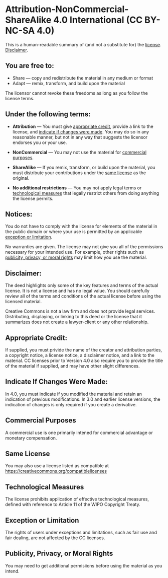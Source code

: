 # Attribution-NonCommercial-ShareAlike 4.0 International (CC BY-NC-SA 4.0)

This is a human-readable summary of (and not a substitute for) the [license](https://creativecommons.org/licenses/by-nc-sa/4.0/legalcode). [Disclaimer](#disclaimer).

## You are free to:

- Share — copy and redistribute the material in any medium or format
- Adapt — remix, transform, and build upon the material

The licensor cannot revoke these freedoms as long as you follow the license terms.

## Under the following terms:

- **Attribution** — You must give [appropriate credit](#appropriate-credit), provide a link to the license, and [indicate if changes were made](#indicate-if-changes-were-made). You may do so in any reasonable manner, but not in any way that suggests the licensor endorses you or your use.

- **NonCommercial** — You may not use the material for [commercial purposes](#commercial-purposes).

- **ShareAlike** — If you remix, transform, or build upon the material, you must distribute your contributions under the [same license](#same-license) as the original.

- **No additional restrictions** — You may not apply legal terms or [technological measures](#technological-measures) that legally restrict others from doing anything the license permits.

## Notices:

You do not have to comply with the license for elements of the material in the public domain or where your use is permitted by an applicable [exception or limitation](#exception-or-limitation).

No warranties are given. The license may not give you all of the permissions necessary for your intended use. For example, other rights such as [publicity, privacy, or moral rights](#publicity,-privacy,-or-moral-rights) may limit how you use the material.

## Disclaimer:

The deed highlights only some of the key features and terms of the actual license. It is not a license and has no legal value. You should carefully review all of the terms and conditions of the actual license before using the licensed material.

Creative Commons is not a law firm and does not provide legal services. Distributing, displaying, or linking to this deed or the license that it summarizes does not create a lawyer-client or any other relationship.

## Appropriate Credit:

If supplied, you must privide the name of the creator and attribution parties, a copyright notice, a license notice, a disclaimer notice, and a link to the material. CC licenses prior to Version 4.0 also require you to provide the title of the material if supplied, and may have other slight differences.

## Indicate If Changes Were Made:

In 4.0, you must indicate if you modified the material and retain an indication of previous modifications. In 3.0 and earlier license versions, the indication of changes is only required if you create a derivative.

## Commercial Purposes

A commercial use is one primarily intened for commercial advantage or monetary compensation.

## Same License

You may also use a license listed as compatible at https://creativecommons.org/compatiblelicenses

## Technological Measures

The license prohibits application of effective technological measures, defined with reference to Article 11 of the WIPO Copyright Treaty.

## Exception or Limitation

The rights of users under exceptions and limitations, such as fair use and fair dealing, are not affected by the CC licenses.

## Publicity, Privacy, or Moral Rights

You may need to get additional permisiions before using the material as you intend.
